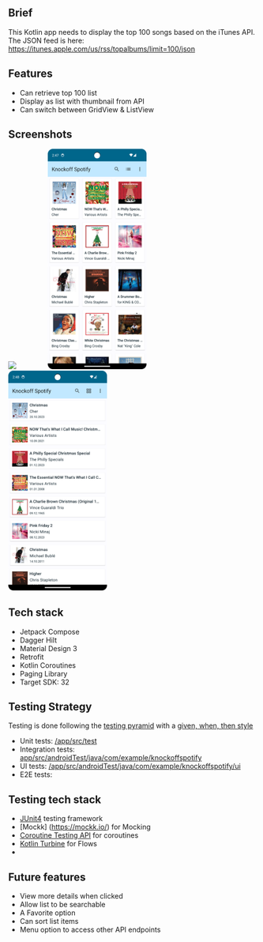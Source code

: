 ## Brief
This Kotlin app needs to display the top 100 songs based on the iTunes API. The JSON feed is here: https://itunes.apple.com/us/rss/topalbums/limit=100/json

## Features
- Can retrieve top 100 list
- Display as list with thumbnail from API
- Can switch between GridView & ListView

## Screenshots

<img src="markdown_images/knockoffspotify.gif" width="200"> &emsp;&emsp;&emsp;&emsp; <img src="markdown_images/Screenshot_20231211_144744.png" width="200">&emsp;&emsp;&emsp;&emsp;<img src="markdown_images/Screenshot_20231211_144824.png" width="200"> 

## Tech stack
- Jetpack Compose
- Dagger Hilt
- Material Design 3
- Retrofit
- Kotlin Coroutines
- Paging Library
- Target SDK: 32

## Testing Strategy
Testing is done following the [testing pyramid](https://martinfowler.com/articles/practical-test-pyramid.html#TheTestPyramid) with a [given, when, then style](https://martinfowler.com/bliki/GivenWhenThen.html)
- Unit tests: [/app/src/test](app/src/test)
- Integration tests: [app/src/androidTest/java/com/example/knockoffspotify](app/src/androidTest/java/com/example/knockoffspotify)
- UI tests: [/app/src/androidTest/java/com/example/knockoffspotify/ui](app/src/androidTest/java/com/example/knockoffspotify/ui)
- E2E tests:

## Testing tech stack
- [JUnit4](https://junit.org/junit4/) testing framework
- [Mockk] (https://mockk.io/) for Mocking
- [Coroutine Testing API](https://kotlinlang.org/api/kotlinx.coroutines/kotlinx-coroutines-test/) for coroutines
- [Kotlin Turbine](https://github.com/cashapp/turbine) for Flows
- 

## Future features
- View more details when clicked
- Allow list to be searchable
- A Favorite option
- Can sort list items
- Menu option to access other API endpoints